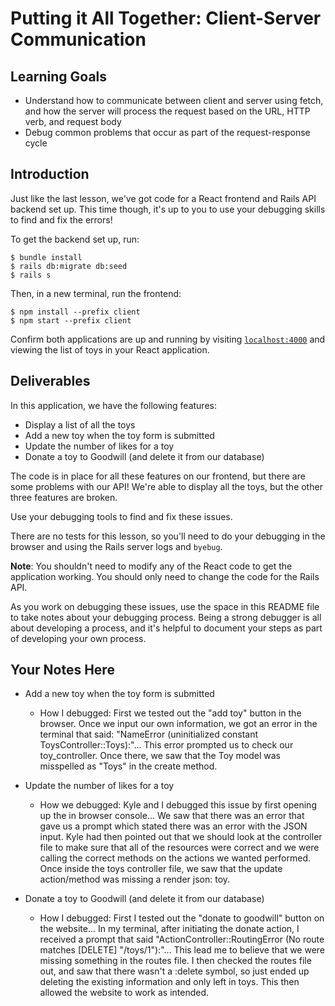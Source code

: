 # Putting it All Together: Client-Server Communication

## Learning Goals

- Understand how to communicate between client and server using fetch, and how
  the server will process the request based on the URL, HTTP verb, and request
  body
- Debug common problems that occur as part of the request-response cycle

## Introduction

Just like the last lesson, we've got code for a React frontend and Rails API
backend set up. This time though, it's up to you to use your debugging skills to
find and fix the errors!

To get the backend set up, run:

```console
$ bundle install
$ rails db:migrate db:seed
$ rails s
```

Then, in a new terminal, run the frontend:

```console
$ npm install --prefix client
$ npm start --prefix client
```

Confirm both applications are up and running by visiting
[`localhost:4000`](http://localhost:4000) and viewing the list of toys in your
React application.

## Deliverables

In this application, we have the following features:

- Display a list of all the toys
- Add a new toy when the toy form is submitted
- Update the number of likes for a toy
- Donate a toy to Goodwill (and delete it from our database)

The code is in place for all these features on our frontend, but there are some
problems with our API! We're able to display all the toys, but the other three
features are broken.

Use your debugging tools to find and fix these issues.

There are no tests for this lesson, so you'll need to do your debugging in the
browser and using the Rails server logs and `byebug`.

**Note**: You shouldn't need to modify any of the React code to get the
application working. You should only need to change the code for the Rails API.

As you work on debugging these issues, use the space in this README file to take
notes about your debugging process. Being a strong debugger is all about
developing a process, and it's helpful to document your steps as part of
developing your own process.

## Your Notes Here

- Add a new toy when the toy form is submitted

  - How I debugged: First we tested out the "add toy" button in the browser. Once we input our own information, we got an error in the terminal that said: "NameError (uninitialized constant ToysController::Toys):"... This error prompted us to check our toy_controller. Once there, we saw that the Toy model was misspelled as "Toys" in the create method. 

- Update the number of likes for a toy

  - How we debugged: Kyle and I debugged this issue by first opening up the in browser console... We saw that there was an error that gave us a prompt which stated there was an error with the JSON input. Kyle had then pointed out that we should look at the controller file to make sure that all of the resources were correct and we were calling the correct methods on the actions we wanted performed. Once inside the toys controller file, we saw that the update action/method was missing a render json: toy.

- Donate a toy to Goodwill (and delete it from our database)

  - How I debugged: First I tested out the "donate to goodwill" button on the website... In my terminal, after initiating the donate action, I received a prompt that said "ActionController::RoutingError (No route matches [DELETE] "/toys/1"):"... This lead me to believe that we were missing something in the routes file. I then checked the routes file out, and saw that there wasn't a :delete symbol, so  just ended up deleting the existing information and only left in toys. This then allowed the website to work as intended. 
